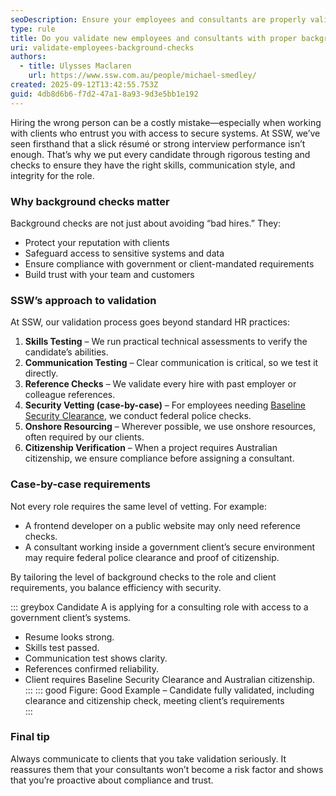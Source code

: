 ```yaml
---
seoDescription: Ensure your employees and consultants are properly validated with background checks, reference checks, and security clearance when required. This helps protect client systems, maintain trust, and comply with sensitive project requirements.
type: rule
title: Do you validate new employees and consultants with proper background checks?
uri: validate-employees-background-checks
authors:
  - title: Ulysses Maclaren
    url: https://www.ssw.com.au/people/michael-smedley/
created: 2025-09-12T13:42:55.753Z
guid: 4db8d6b6-f7d2-47a1-8a93-9d3e5bb1e192
---
```


Hiring the wrong person can be a costly mistake—especially when working with clients who entrust you with access to secure systems. At SSW, we’ve seen firsthand that a slick résumé or strong interview performance isn’t enough. That’s why we put every candidate through rigorous testing and checks to ensure they have the right skills, communication style, and integrity for the role.  

<!--endintro-->

### Why background checks matter
Background checks are not just about avoiding “bad hires.” They:
- Protect your reputation with clients  
- Safeguard access to sensitive systems and data  
- Ensure compliance with government or client-mandated requirements  
- Build trust with your team and customers  

### SSW’s approach to validation
At SSW, our validation process goes beyond standard HR practices:  
1. **Skills Testing** – We run practical technical assessments to verify the candidate’s abilities.  
2. **Communication Testing** – Clear communication is critical, so we test it directly.  
3. **Reference Checks** – We validate every hire with past employer or colleague references.  
4. **Security Vetting (case-by-case)** – For employees needing [Baseline Security Clearance](https://www.protectivesecurity.gov.au/personnel-security/clearances), we conduct federal police checks.  
5. **Onshore Resourcing** – Wherever possible, we use onshore resources, often required by our clients.  
6. **Citizenship Verification** – When a project requires Australian citizenship, we ensure compliance before assigning a consultant.  

### Case-by-case requirements
Not every role requires the same level of vetting. For example:
- A frontend developer on a public website may only need reference checks.  
- A consultant working inside a government client’s secure environment may require federal police clearance and proof of citizenship.  

By tailoring the level of background checks to the role and client requirements, you balance efficiency with security.  

::: greybox
Candidate A is applying for a consulting role with access to a government client’s systems.  
- Resume looks strong.  
- Skills test passed.  
- Communication test shows clarity.  
- References confirmed reliability.  
- Client requires Baseline Security Clearance and Australian citizenship.  
:::
::: good
Figure: Good Example – Candidate fully validated, including clearance and citizenship check, meeting client’s requirements  
:::

### Final tip
Always communicate to clients that you take validation seriously. It reassures them that your consultants won’t become a risk factor and shows that you’re proactive about compliance and trust.  

